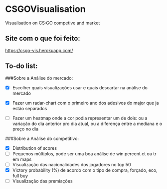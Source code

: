 # CSGOVisualisation
Visualisation on CS:GO competive and market

## Site com o que foi feito:
https://csgo-vis.herokuapp.com/

## To-do list:

###Sobre a Análise do mercado:
- [X] Escolher quais visualizações usar e quais descartar na análise do mercado
- [X] Fazer um radar-chart com o primeiro ano dos adesivos do major que ja estão separados
- [ ] Fazer um heatmap onde a cor podia representar um de dois: ou a variação do dia anterior pro dia atual, ou a diferença entre a mediana e o preço no dia



###Sobre a Análise do competitivo:
 - [X] Distribution of scores
 - [ ] Pequenos múltiplos, pode ser uma boa análise de win percent ct ou tr em maps
 - [ ] Visualização das nacionalidades dos jogadores no top 50
 - [X] Victory probability (%) de acordo com o tipo de compra, forçado, eco, full buy
 - [ ] Visualização das premiações
